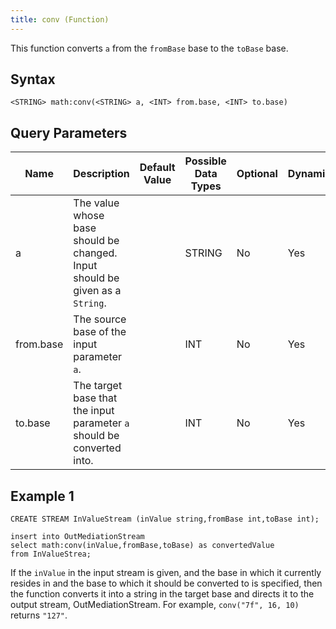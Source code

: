 ```yaml
---
title: conv (Function)
---
```


This function converts `a` from the `fromBase` base to the `toBase` base.

## Syntax

    <STRING> math:conv(<STRING> a, <INT> from.base, <INT> to.base)

## Query Parameters

| Name      | Description        | Default Value | Possible Data Types | Optional | Dynamic |
|-----------|-----------------|---------------|---------------------|----------|---------|
| a         | The value whose base should be changed. Input should be given as a `String`. |               | STRING              | No       | Yes     |
| from.base | The source base of the input parameter `a`.    |               | INT                 | No       | Yes     |
| to.base   | The target base that the input parameter `a` should be converted into.       |               | INT                 | No       | Yes     |

## Example 1

    CREATE STREAM InValueStream (inValue string,fromBase int,toBase int);

    insert into OutMediationStream
    select math:conv(inValue,fromBase,toBase) as convertedValue
    from InValueStrea;

If the `inValue` in the input stream is given, and the base in which it currently resides in and the base to which it should be converted to is specified, then the function converts it into a string in the target base and directs it to the output stream, OutMediationStream. For example, `conv("7f", 16, 10)` returns `"127"`.
